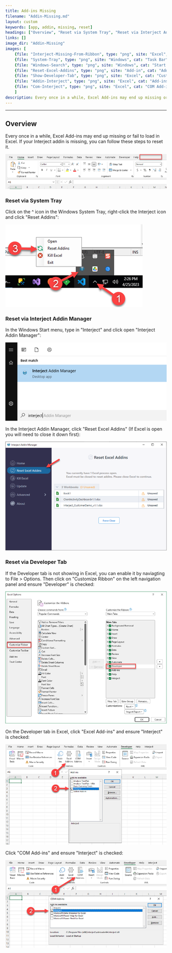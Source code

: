 ```yaml
---
title: Add-ins Missing
filename: "Addin-Missing.md"
layout: custom
keywords: [app, addin, missing, reset]
headings: ["Overview", "Reset via System Tray", "Reset via Interject Addin Manager", "Reset via Developer Tab"]
links: []
image_dir: "Addin-Missing"
images: [
	{file: "Interject-Missing-From-Ribbon", type: "png", site: "Excel", cat: "Ribbon", sub: "", report: "", ribbon: "", config: ""}, 
	{file: "System-Tray", type: "png", site: "Windows", cat: "Task Bar", sub: "Interject Task Bar Menu", report: "", ribbon: "", config: ""}, 
	{file: "Windows-Search", type: "png", site: "Windows", cat: "Start Menu", sub: "", report: "", ribbon: "", config: ""}, 
	{file: "Reset-Excel-Addins", type: "png", site: "Add-in", cat: "Addin Manager", sub: "Reset Excel Addins", report: "", ribbon: "", config: ""}, 
	{file: "Show-Developer-Tab", type: "png", site: "Excel", cat: "Customize Ribbon", sub: "", report: "", ribbon: "", config: ""}, 
	{file: "Addin-Interject", type: "png", site: "Excel", cat: "Add-ins", sub: "", report: "", ribbon: "", config: ""}, 
	{file: "Com-Interject", type: "png", site: "Excel", cat: "COM Add-ins", sub: "", report: "", ribbon: "", config: ""}
	]
description: Every once in a while, Excel Add-ins may end up missing or fail to load in Excel. If your Interject addin is missing, you can follow these steps to reset it.
---
```

* * *

## Overview

Every once in a while, Excel Add-ins may end up missing or fail to load in Excel. If your Interject addin is missing, you can follow these steps to reset it.

![](/images/Addin-Missing/Interject-Missing-From-Ribbon.png)
<br>

### Reset via System Tray

Click on the ^ icon in the Windows System Tray, right-click the Interject icon and click "Reset Addins":

![](/images/Addin-Missing/System-Tray.png)
<br>

### Reset via Interject Addin Manager

In the Windows Start menu, type in "Interject" and click open "Interject Addin Manager":

![](/images/Addin-Missing/Windows-Search.png)
<br>

In the Interject Addin Manager, click "Reset Excel Addins" (If Excel is open you will need to close it down first):

![](/images/Addin-Missing/Reset-Excel-Addins.png)
<br>

### Reset via Developer Tab

If the Developer tab is not showing in Excel, you can enable it by naviagting to File > Options. Then click on "Customize Ribbon" on the left navigation panel and ensure "Developer" is checked:

![](/images/Addin-Missing/Show-Developer-Tab.png)
<br>

On the Developer tab in Excel, click "Excel Add-ins" and ensure "Interject" is checked:

![](/images/Addin-Missing/Addin-Interject.png)
<br>

Click "COM Add-ins" and ensure "Interject" is checked:

![](/images/Addin-Missing/Com-Interject.png)
<br>
